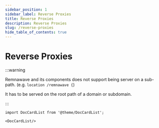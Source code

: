 ```yaml
---
sidebar_position: 1
sidebar_label: Reverse Proxies
title: Reverse Proxies
description: Reverse Proxies
slug: /reverse-proxies
hide_table_of_contents: true
---
```


# Reverse Proxies

:::warning

Remnawave and its components does not support being server on a sub-path. (e.g. `location /remnawave {`)

It has to be served on the root path of a domain or subdomain.

:::

```mdx-code-block
import DocCardList from '@theme/DocCardList';

<DocCardList/>
```
